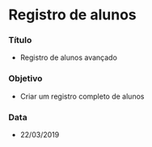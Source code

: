 # Registro de alunos

### Título
* Registro de alunos avançado
### Objetivo
* Criar um registro completo de alunos
### Data
* 22/03/2019
